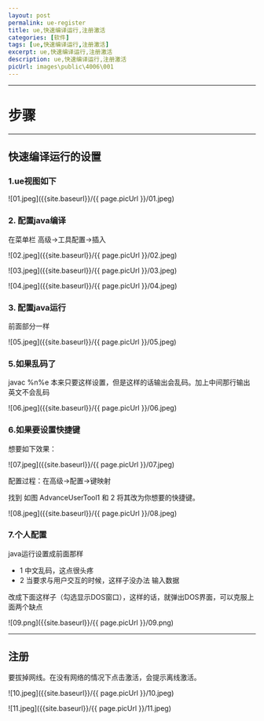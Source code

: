 ```yaml
---
layout: post
permalink: ue-register
title: ue,快速编译运行,注册激活
categories: [软件]
tags: [ue,快速编译运行,注册激活]
excerpt: ue,快速编译运行,注册激活
description: ue,快速编译运行,注册激活
picUrl: images\public\4006\001
---
```



---
# 步骤 #

---
## 快速编译运行的设置 ##

### 1.ue视图如下 ###

![01.jpeg]({{site.baseurl}}/{{ page.picUrl }}/01.jpeg)

### 2. 配置java编译 ###

在菜单栏   高级->工具配置->插入

![02.jpeg]({{site.baseurl}}/{{ page.picUrl }}/02.jpeg)

![03.jpeg]({{site.baseurl}}/{{ page.picUrl }}/03.jpeg)

![04.jpeg]({{site.baseurl}}/{{ page.picUrl }}/04.jpeg)


### 3. 配置java运行 ###

前面部分一样 

![05.jpeg]({{site.baseurl}}/{{ page.picUrl }}/05.jpeg)

### 5.如果乱码了 ###

javac %n%e  本来只要这样设置，但是这样的话输出会乱码。加上中间那行输出英文不会乱码

![06.jpeg]({{site.baseurl}}/{{ page.picUrl }}/06.jpeg)

### 6.如果要设置快捷键 ###

想要如下效果：

![07.jpeg]({{site.baseurl}}/{{ page.picUrl }}/07.jpeg)

配置过程：在高级->配置->键映射

找到  如图  AdvanceUserTool1 和 2  将其改为你想要的快捷键。

![08.jpeg]({{site.baseurl}}/{{ page.picUrl }}/08.jpeg)

### 7.个人配置 ###
java运行设置成前面那样
* 1 中文乱码，这点很头疼
* 2 当要求与用户交互的时候，这样子没办法 输入数据

改成下面这样子（勾选显示DOS窗口），这样的话，就弹出DOS界面，可以克服上面两个缺点

![09.png]({{site.baseurl}}/{{ page.picUrl }}/09.png)


---
## 注册 ##

要拔掉网线。在没有网络的情况下点击激活，会提示离线激活。

![10.jpeg]({{site.baseurl}}/{{ page.picUrl }}/10.jpeg)

![11.jpeg]({{site.baseurl}}/{{ page.picUrl }}/11.jpeg)




